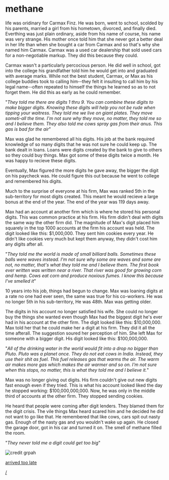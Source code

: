 # methane 

life was oridinary for Carmax Finz.  He was born, went to school, scolded by his parents, married a girl from his hometown, divorced, and finally died.  Everthing was just plain ordinary, aside from his name of course, his name was very strange.  His mother once told him that she never got a better deal in her life than when she bought a car from Carmax and so that's why she named him Carmax.  Carmax was a used car dealership that sold used cars for a non-negotiable markup.  They did this because they could. 

Carmax wasn't a particularly percocious person.  He did well in school, got into the college his grandfather told him he would get into and graduated with average marks.  While not the best student, Carmax, or Max as his college buddies took to calling him--they felt it insulting to call him by his legal name--often repeated to himself the things he learned so as to not forget them.  He did this as early as he could remember.  

"*They told me there are digits 1 thru 9.  You can combine these digits to make bigger digits.  Knowing these digits will help you not be rude when tipping your waitress.  They told me we live on giant plates.  They move someti-all the time. I'm not sure why they move, no matter, they told me so and I believe them.  They also told me cows spray gas from their anus.  This gas is bad for the air*"

Max was glad he remembered all his digits.  His job at the bank required knowledge of so many digits that he was not sure he could keep up.  The bank dealt in loans.  Loans were digits created by the bank to give to others so they could buy things.  Max got some of these digits twice a month.  He was happy to recieve these digits.  

Eventually, Max figured the more digits he gave away, the bigger the digit on his paycheck was.  He could figure this out because he went to college and remembered his digits.  

Much to the surprise of everyone at his firm, Max was ranked 5th in the sub-territory for most digits created.  This meant he would recieve a large bonus at the end of the year.  The end of the year was 119 days away.

Max had an account at another firm which is where he stored his personal digits.  This was common practice at his firm.  His firm didin't deal with digits the same way the other firm did.  The magnitude of Max's digit placed him squarely in the top 1000 accounts at the firm his account was held. The digit looked like this: $1,000,000. They sent him cookies every year.  He didn't like cookies very much but kept them anyway, they didn't cost him any digits after all.

"*They told me the world is made of small billiard balls.  Sometimes these balls were waves instead.  I'm not sure why some are waves and some are not, no matter, that's what they told me and I believe them.  The first book ever written was written near a river.  That river was good for growing corn and hemp. Cows eat corn and produce noxious fumes.  I know this because I've smelled it*"

10 years into his job, things had begun to change.  Max was loaning digits at a rate no one had ever seen, the same was true for his co-workers.  He was no longer 5th in his sub-territory, He was 48th.  Max was getting older.  

The digits in his account no longer satisfied his wife.  She could no longer buy the things she wanted even though Max had the biggest digit he's ever had in his account at the other firm.  The digit looked like this:  $10,000,000.  Max told her that he could make her a digit at his firm.  They did it all the time afterall.  The suggestion soured her perception of him.  She left Max for someone with a bigger digit.  His digit looked like this: $100,000,000.

"*All of the drinking water in the world would fit into a drop no bigger than Pluto. Pluto was a planet once. They do not eat cows in India.  Instead, they use their shit as fuel. This fuel releases gas that warms the air.  The warm air makes more gas which makes the air warmer and so on.   I'm not sure when this stops, no matter, this is what they told me and I believe it.*"

Max was no longer giving out digits.  His firm couldn't give out new digits fast enough even if they tried.  This is what his account looked liked the day he stopped working: $100,000,000,000.  Now, he was only in the middle third of accounts at the other firm.  They stopped sending cookies.  

He heard that people were coming after digit lenders.  They blamed them for the digit crisis.  The vile things Max heard scared him and he decided he did not want to go like that.  He remembered that like cows, cars spit out nasty gas.  Enough of the nasty gas and you wouldn't wake up again.  He closed the garage door, got in his car and turned it on.  The smell of methane filled the room.

"*They never told me a digit could get too big*"

![credit grpah](../../bank_credit.png)

[arrived too late](/blog/)

[/](/)

